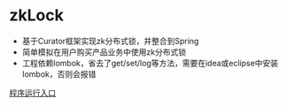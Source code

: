 # zkLock
- 基于Curator框架实现zk分布式锁，并整合到Spring
- 简单模拟在用户购买产品业务中使用zk分布式锁
- 工程依赖lombok，省去了get/set/log等方法，需要在idea或eclipse中安装lombok，否则会报错

[程序运行入口](https://github.com/wuxiaohao/zkLock/blob/master/src/test/java/com/zookeeper/study/test/Test.java)
